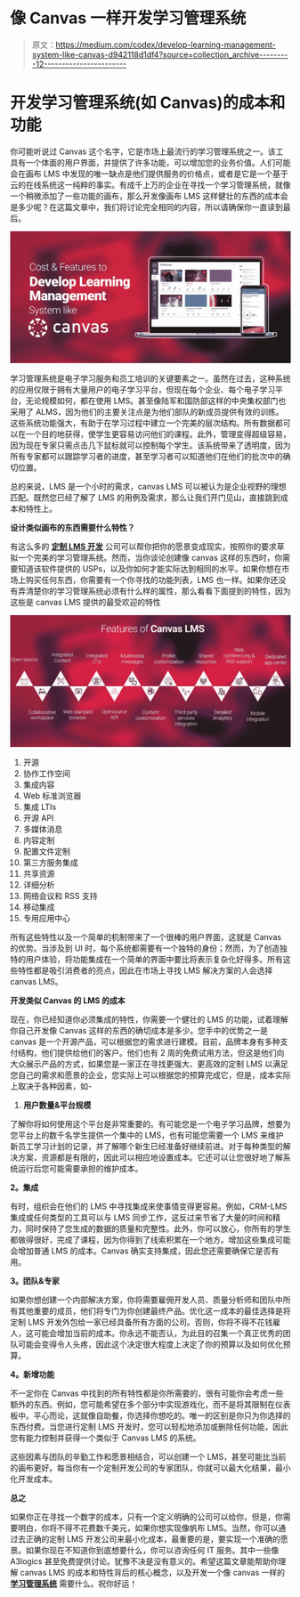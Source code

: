 # 像 Canvas 一样开发学习管理系统

> 原文：<https://medium.com/codex/develop-learning-management-system-like-canvas-d942118d1df4?source=collection_archive---------12----------------------->

# 开发学习管理系统(如 Canvas)的成本和功能

你可能听说过 Canvas 这个名字，它是市场上最流行的学习管理系统之一。该工具有一个体面的用户界面，并提供了许多功能，可以增加您的业务价值。人们可能会在画布 LMS 中发现的唯一缺点是他们提供服务的价格点，或者是它是一个基于云的在线系统这一纯粹的事实。有成千上万的企业在寻找一个学习管理系统，就像一个稍微添加了一些功能的画布，那么开发像画布 LMS 这样健壮的东西的成本会是多少呢？在这篇文章中，我们将讨论完全相同的内容，所以请确保你一直读到最后。

![](img/60a4d2e39fcd500cbcecc5675303ba43.png)

学习管理系统是电子学习服务和员工培训的关键要素之一。虽然在过去，这种系统的应用仅限于拥有大量用户的电子学习平台，但现在每个企业、每个电子学习平台，无论规模如何，都在使用 LMS。甚至像陆军和国防部这样的中央集权部门也采用了 ALMS，因为他们的主要关注点是为他们部队的新成员提供有效的训练。这些系统功能强大，有助于在学习过程中建立一个完美的层次结构。所有数据都可以在一个目的地获得，使学生更容易访问他们的课程。此外，管理变得超级容易，因为现在专家只需点击几下鼠标就可以控制每个学生。该系统带来了透明度，因为所有专家都可以跟踪学习者的进度，甚至学习者可以知道他们在他们的批次中的确切位置。

总的来说，LMS 是一个小时的需求，canvas LMS 可以被认为是企业视野的理想匹配。既然您已经了解了 LMS 的用例及需求，那么让我们开门见山，直接跳到成本和特性上。

**设计类似画布的东西需要什么特性？**

有这么多的 [**定制 LMS 开发**](https://www.a3logics.com/custom-lms-development) 公司可以帮你把你的愿景变成现实，按照你的要求草拟一个完美的学习管理系统。然而，当你谈论创建像 canvas 这样的东西时，你需要知道该软件提供的 USPs，以及你如何才能实际达到相同的水平。如果你想在市场上购买任何东西，你需要有一个你寻找的功能列表，LMS 也一样。如果你还没有弄清楚你的学习管理系统必须有什么样的属性，那么看看下面提到的特性，因为这些是 canvas LMS 提供的最受欢迎的特性

![](img/5fcc3d1fdeccc1437d79e91630b0bb53.png)

1.  开源
2.  协作工作空间
3.  集成内容
4.  Web 标准浏览器
5.  集成 LTIs
6.  开源 API
7.  多媒体消息
8.  内容定制
9.  配置文件定制
10.  第三方服务集成
11.  共享资源
12.  详细分析
13.  网络会议和 RSS 支持
14.  移动集成
15.  专用应用中心

所有这些特性以及一个简单的机制带来了一个很棒的用户界面，这就是 Canvas 的优势。当涉及到 UI 时，每个系统都需要有一个独特的身份；然而，为了创造独特的用户体验，将功能集成在一个简单的界面中要比将表示复杂化好得多。所有这些特性都是吸引消费者的亮点，因此在市场上寻找 LMS 解决方案的人会选择 canvas LMS。

**开发类似 Canvas 的 LMS 的成本**

现在，你已经知道你必须集成的特性，你需要一个健壮的 LMS 的功能，试着理解你自己开发像 Canvas 这样的东西的确切成本是多少。您手中的优势之一是 canvas 是一个开源产品，可以根据您的需求进行建模。目前，品牌本身有多种支付结构，他们提供给他们的客户。他们也有 2 周的免费试用方法，但这是他们向大众展示产品的方式，如果您是一家正在寻找更强大、更高效的定制 LMS 以满足您自己的需求和愿景的企业，您实际上可以根据您的预算完成它，但是，成本实际上取决于各种因素，如-

1.  **用户数量&平台规模**

了解你将如何使用这个平台是非常重要的。有可能您是一个电子学习品牌，想要为您平台上的数千名学生提供一个集中的 LMS，也有可能您需要一个 LMS 来维护新员工学习计划的记录，并了解哪个新生已经准备好继续前进。对于每种类型的解决方案，资源都是有限的，因此可以相应地设置成本。它还可以让您很好地了解系统运行后您可能需要承担的维护成本。

**2。集成**

有时，组织会在他们的 LMS 中寻找集成来使事情变得更容易。例如，CRM-LMS 集成或任何类型的工具可以与 LMS 同步工作，这反过来节省了大量的时间和精力，同时保持了您生成的数据的质量和完整性。此外，你可以放心，你所有的学生都做得很好，完成了课程，因为你得到了线索积累在一个地方。增加这些集成可能会增加普通 LMS 的成本。Canvas 确实支持集成，因此您还需要确保它是否有用。

**3。团队&专家**

如果你想创建一个内部解决方案，你将需要雇佣开发人员、质量分析师和团队中所有其他重要的成员，他们将专门为你创建最终产品。优化这一成本的最佳选择是将定制 LMS 开发外包给一家已经具备所有方面的公司。否则，你将不得不花钱雇人，这可能会增加当前的成本。你永远不能否认，为此目的召集一个真正优秀的团队可能会变得令人头疼，因此这个决定很大程度上决定了你的预算以及如何优化预算。

**4。新增功能**

不一定你在 Canvas 中找到的所有特性都是你所需要的，很有可能你会考虑一些额外的东西。例如，您可能希望在多个部分中实现游戏化，而不是将其限制在仪表板中。平心而论，这就像自助餐，你选择你想吃的。唯一的区别是你只为你选择的东西付费。当您进行定制 LMS 开发时，您可以轻松地添加或删除任何功能，因此您有能力控制并获得一个类似于 Canvas LMS 的系统。

这些因素与团队的辛勤工作和愿景相结合，可以创建一个 LMS，甚至可能比当前的画布更好。每当你有一个定制开发公司的专家团队，你就可以最大化结果，最小化开发成本。

**总之**

如果你正在寻找一个数字的成本，只有一个定义明确的公司可以给你，但是，你需要明白，你将不得不花费数千美元，如果你想实现像帆布 LMS。当然，你可以通过去正确的定制 LMS 开发公司来最小化成本，最重要的是，要实现一个准确的愿景。如果你现在不知道你到底想要什么，你可以咨询任何 IT 服务。其中一些像 A3logics 甚至免费提供讨论。犹豫不决是没有意义的。希望这篇文章能帮助你理解 canvas LMS 的成本和特性背后的核心概念，以及开发一个像 canvas 一样的 [**学习管理系统**](https://www.a3logics.com/blog/learning-management-system) 需要什么。祝你好运！